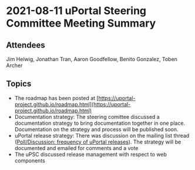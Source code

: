 # 2021-08-11 uPortal Steering Committee Meeting Summary

## Attendees

Jim Helwig, Jonathan Tran, Aaron Goodfellow, Benito Gonzalez, Toben Archer

## Topics

* The roadmap has been posted at [https://uportal-project.github.io/roadmap.html](https://uportal-project.github.io/roadmap.html)
* Documentation strategy: The steering comittee discussed a documentation strategy to bring documentation together in one place. Documentation on the strategy and process will be published soon.
* uPortal release strategy: There was discussion on the mailing list thread ([Poll/Discussion: frequency of uPortal releases](https://groups.google.com/a/apereo.org/g/uportal-user/c/7pc6VJOwpXk)). The strategy will be documented and emailed for comments and a vote
* The uPSC discussed release management with respect to web components

